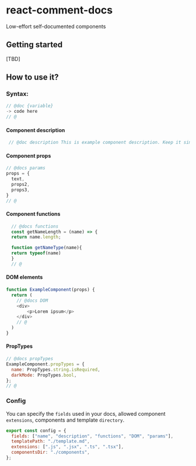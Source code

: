 # react-comment-docs

Low-effort self-documented components

## Getting started

[TBD]

## How to use it? 

### Syntax:

```javascript
// @doc {variable}
-> code here
// @ 
```
#### Component description
```javascript
 // @doc description This is example component description. Keep it simple and easy to understand, try to describe all the component logic. @
```

#### Component props
```javascript
// @docs params
props = { 
  text,
  props2,
  props3,
}
// @
```


#### Component functions 
```javascript
  // @docs functions
  const getNameLength = (name) => {
  return name.length;

  function getNameType(name){
  return typeof(name)  
  }
  // @
```

#### DOM elements
```javascript
function ExampleComponent(props) {
  return (
    // @docs DOM
    <div>
        <p>Lorem ipsum</p>
    </div>
    // @
  )
}
```

#### PropTypes
```javascript
// @docs propTypes
ExampleComponent.propTypes = {
  name: PropTypes.string.isRequired,
  darkMode: PropTypes.bool,
};
// @
```

### Config 
You can specify the `fields` used in your docs, allowed component `extensions`, components and template `directory`.
```javascript
export const config = {
  fields: ["name", "description", "functions", "DOM", "params"],
  templatePath: "./template.md",
  extensions: [".js", ".jsx", ".ts", ".tsx"],
  componentsDir: "./components",
};

```

